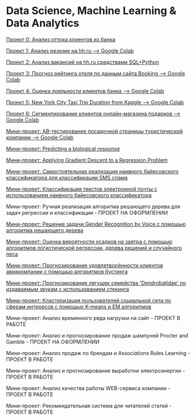 # Data Science, Machine Learning & Data Analytics

[Проект 0: Анализ оттока клиентов из банка](https://github.com/Socol11/SkillFactory_Projects/tree/main/Project_0)

[Проект 1: Анализ резюме на hh.ru --> Google Colab](https://colab.research.google.com/drive/109Zb2EjypNxM5vz-GTEQ8cvmJRW_Je5_?usp=sharing)

[Проект 2: Анализ вакансий на hh.ru средствами SQL+Python](https://github.com/Socol11/SkillFactory_Projects/tree/main/Project_2:%20%D0%90%D0%BD%D0%B0%D0%BB%D0%B8%D0%B7%20%D0%B2%D0%B0%D0%BA%D0%B0%D0%BD%D1%81%D0%B8%D0%B9%20%D0%B8%D0%B7%20HeadHunter)

[Проект 3: Прогноз рейтинга отеля по данным сайта Booking --> Google Colab](https://colab.research.google.com/drive/1VmKIANxQNPU9yfoxUGonZ0r3CIOHkBG0?usp=sharing)

[Проект 4: Оценка лояльности клиентов банка --> Google Colab](https://colab.research.google.com/drive/10-MKBtRxSjb4YG93GDOLblrKoDaONIQU?usp=sharing)

[Проект 5: New York City Taxi Trip Duration from Kaggle --> Google Colab](https://colab.research.google.com/drive/1HxS-Ob9Rmk1UcZxppvtMAVlYJosLVln_?usp=sharing)

[Проект 6: Сегментирование клиентов онлайн-магазина подарков --> Google Colab](https://colab.research.google.com/drive/12c3f3U_W_zcU5iFZwLp7IFyn8jZropqg?usp=sharing)

[Мини-проект: AB-тестирование посадочной страницы туристической компании --> Google Colab](https://colab.research.google.com/drive/1FqB6onhLLDwh3T1-ic06hO5T6Coh3BxR?usp=sharing)

[Мини-проект: Predicting a biological response](https://github.com/Socol11/SkillFactory_Projects/tree/main/Predicting%20a%20biological%20response)

[Мини-проект: Applying Gradient Descent to a Regression Problem](https://github.com/Socol11/SkillFactory_Projects/tree/main/Applying%20Gradient%20Descent%20to%20a%20Regression%20Problem)

[Мини-проект: Самостоятельная реализация наивного байесовского классификатора для классификации SMS спама](https://github.com/Socol11/Data_Science_Projects/blob/main/SMSspamNB/SMSspamNB.ipynb)

[Мини-проект: Классификация текстов электронной почты с использованием наивного байесовского классификатора](https://github.com/Socol11/Data_Science_Projects/blob/main/SMSspamNB/EmailSpamNBC.ipynb)

Мини-проект: Ручная реализация алгоритма решающего дерева для задач регрессии и классификации - ПРОЕКТ НА ОФОРМЛЕНИИ

[Мини-проект: Решение задачи Gender Recognition by Voice с помощью алгоритма решаюшего дерева](https://github.com/Socol11/Data_Science_Projects/blob/main/GenderRecognitionbyVoice/GenderRecognitionbyVoice.ipynb)

[Мини-проект: Оценка вероятности осадков на завтра с помощью алгоритмов логистической регрессии, дерева решений и случайного леса](https://github.com/Socol11/Data_Science_Projects/blob/main/RainTomorrow/RainTomorrow.ipynb)

[Мини-проект: Прогнозирование удовлетворённости клиентов авиакомпании с помощью алгоритмов бустинга](https://github.com/Socol11/Data_Science_Projects/blob/main/AirPassBoosting/AirPassBoosting.ipynb)

[Мини-проект: Прогнозирование лягушек семейства 'Dendrobatidae' по издаваемым звукам с использованием стекинга](https://github.com/Socol11/Data_Science_Projects/blob/main/FrogClassification/FrogsClassification.ipynb)

[Мини-проект: Кластеризация пользователей социальной сети по сферам интересов с помощью K-means и EM алгоритмов](https://github.com/Socol11/Data_Science_Projects/blob/main/TeensClustering/TeensClustering.ipynb)

Мини-проект: Анализ временного ряда нагрузки на сайт - ПРОЕКТ В РАБОТЕ

Мини-проект: Анализ и прогнозирование продаж шампуней Procter and Gamble - ПРОЕКТ НА ОФОРМЛЕНИИ

Мини-проект: Анализ продаж по брендам и Associations Rules Learning - ПРОЕКТ В РАБОТЕ

Мини-проект: Анализ и прогнозирование выработки электроэнергии - ПРОЕКТ В РАБОТЕ

Мини-проект: Анализ качества работы WEB-сервиса компании - ПРОЕКТ В РАБОТЕ

Мини-проект: Рекомендательная система для читателей статей - ПРОЕКТ В РАБОТЕ
